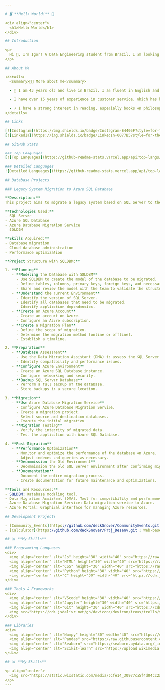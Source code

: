 ```yaml
---

# 🖥️ **Hello World!** 🌟

<div align="center">
  <h1>Hello World</h1>
</div>

## Introduction

<p>
  Hi 👋, I'm Igor! A Data Engineering student from Brazil. I am looking for my first opportunity as a Database Administrator.
</p>

## About Me

<details>
  <summary>👨‍💻 More about me</summary>

  - 💬 I am 43 years old and live in Brazil. I am fluent in English and studying Data Engineering. I have experience with SQL, Python, Data Analysis, Data Visualization, and basic Database Administration (DBA). I have completed courses in MySQL, Postgres, Docker, and data modeling. I am working on practical projects to gain experience as a DBA, with the goal of advancing to a Data Manager in the future. I am also studying basic data engineering and Big Data concepts, and planning to implement a small ETL project.

  - I have over 15 years of experience in customer service, which has helped me develop important skills such as creativity, communication, marketing, analytical abilities, and community and social media management.

  - ⚡ I have a strong interest in reading, especially books on philosophy, stoicism, politics, and German literature, as well as manga and comics. I also enjoy exploring articles on databases in less common languages, like Mandarin. In my free time, I love watching movies and playing video games with my son. I believe our personal interests not only enrich our worldview but also enhance our ability to solve problems creatively and effectively. \o/
</details>

## Links

[![Instagram](https://img.shields.io/badge/Instagram-E4405F?style=for-the-badge&logo=instagram&logoColor=white)](https://www.instagram.com/igor_drims)
[![LinkedIn](https://img.shields.io/badge/LinkedIn-0077B5?style=for-the-badge&logo=linkedin&logoColor=white)](https://www.linkedin.com/in/igor-hilario)

## GitHub Stats

### Top Languages
[![Top Languages](https://github-readme-stats.vercel.app/api/top-langs/?username=DeckSnover&layout=compact)](https://github.com/anuraghazra/github-readme-stats)

### Detailed Languages
![Detailed Languages](https://github-readme-stats.vercel.app/api/top-langs/?username=DeckSnover&theme=dark&hide=javascript,html&langs_count=10)

## Database Projects

### Legacy System Migration to Azure SQL Database

**Description:**
This project aims to migrate a legacy system based on SQL Server to the Azure SQL Database cloud platform. We will use SQLDBM to model the database schema before migration, facilitating visualization and collaboration in creating the model.

**Technologies Used:**
- SQL Server
- Azure SQL Database
- Azure Database Migration Service
- SQLDBM

**Skills Acquired:**
- Database migration
- Cloud database administration
- Performance optimization

**Project Structure with SQLDBM:**

1. **Planning**
   - **Modeling the Database with SQLDBM**
     - Use SQLDBM to create the model of the database to be migrated.
     - Define tables, columns, primary keys, foreign keys, and necessary relationships.
     - Share and review the model with the team to validate the structure before implementation.
   - **Understand the Current Environment**
     - Identify the version of SQL Server.
     - Identify all databases that need to be migrated.
     - Identify application dependencies.
   - **Create an Azure Account**
     - Create an account on Azure.
     - Configure an Azure subscription.
   - **Create a Migration Plan**
     - Define the scope of migration.
     - Determine the migration method (online or offline).
     - Establish a timeline.

2. **Preparation**
   - **Database Assessment**
     - Use the Data Migration Assistant (DMA) to assess the SQL Server database.
     - Identify compatibility and performance issues.
   - **Configure Azure Environment**
     - Create an Azure SQL Database instance.
     - Configure networking and security.
   - **Backup SQL Server Database**
     - Perform a full backup of the database.
     - Store backups in a secure location.

3. **Migration**
   - **Use Azure Database Migration Service**
     - Configure Azure Database Migration Service.
     - Create a migration project.
     - Select source and destination databases.
     - Execute the initial migration.
   - **Migration Testing**
     - Verify the integrity of migrated data.
     - Test the application with Azure SQL Database.

4. **Post-Migration**
   - **Performance Optimization**
     - Monitor and optimize the performance of the database on Azure.
     - Adjust indexes and queries as necessary.
   - **Decommission the Old Environment**
     - Decommission the old SQL Server environment after confirming migration success.
   - **Documentation**
     - Document the entire migration process.
     - Create documentation for future maintenance and optimizations.

**Tools and Resources:**
- SQLDBM: Database modeling tool.
- Data Migration Assistant (DMA): Tool for compatibility and performance assessment.
- Azure Database Migration Service: Data migration service to Azure.
- Azure Portal: Graphical interface for managing Azure resources.

## Development Projects

- [Community_Events](https://github.com/deckSnover/CommunityEvents.git): Platform for managing community events.
- [Calculator](https://github.com/deckSnover/Proj_Desenv.git): Web-based calculator with basic and advanced features.

## 📊 **My Skills**

### Programming Languages
<div>
  <img align="center" alt="Js" height="30" width="40" src="https://raw.githubusercontent.com/devicons/devicon/master/icons/javascript/javascript-plain.svg">
  <img align="center" alt="HTML" height="30" width="40" src="https://raw.githubusercontent.com/devicons/devicon/master/icons/html5/html5-original.svg">
  <img align="center" alt="CSS" height="30" width="40" src="https://raw.githubusercontent.com/devicons/devicon/master/icons/css3/css3-original.svg">
  <img align="center" alt="Python" height="30" width="40" src="https://raw.githubusercontent.com/devicons/devicon/master/icons/python/python-original.svg">
  <img align="center" alt="C" height="30" width="40" src="https://cdn.jsdelivr.net/gh/devicons/devicon/icons/c/c-original.svg">
</div>

### Tools & Frameworks
<div>
  <img align="center" alt="VScode" height="30" width="40" src="https://cdn.jsdelivr.net/gh/devicons/devicon/icons/vscode/vscode-original.svg">
  <img align="center" alt="Jupyter" height="30" width="40" src="https://cdn.jsdelivr.net/gh/devicons/devicon/icons/jupyter/jupyter-original.svg">
  <img align="center" alt="Git" height="30" width="40" src="https://cdn.jsdelivr.net/gh/devicons/devicon/icons/git/git-original.svg">
  <img src="https://cdn.jsdelivr.net/gh/devicons/devicon/icons/trello/trello-plain.svg" height="40" alt="trello logo" />
</div>

### Libraries
<div>
  <img align="center" alt="Numpy" height="30" width="40" src="https://cdn.jsdelivr.net/gh/devicons/devicon/icons/numpy/numpy-original.svg">
  <img align="center" alt="Pandas" src="https://raw.githubusercontent.com/devicons/devicon/2ae2a900d2f041da66e950e4d48052658d850630/icons/pandas/pandas-original.svg" alt="pandas" width="40" height="40"/>
  <img align="center" alt="Seaborn" src="https://seaborn.pydata.org/_images/logo-mark-lightbg.svg" alt="seaborn" width="40" height="40"/>
  <img align="center" alt="Scikit-learn" src="https://upload.wikimedia.org/wikipedia/commons/0/05/Scikit_learn_logo_small.svg" alt="scikit_learn" width="40" height="40"/>
</div>

## 📊 **My Skills**

<p align="center">
  <img src="https://static.wixstatic.com/media/5cfe14_30977ca5f4d04cc2a8977a980baf19a9~mv2.gif" alt="Skills Chart" width="1400" height="400"/>
</p>
---
```


